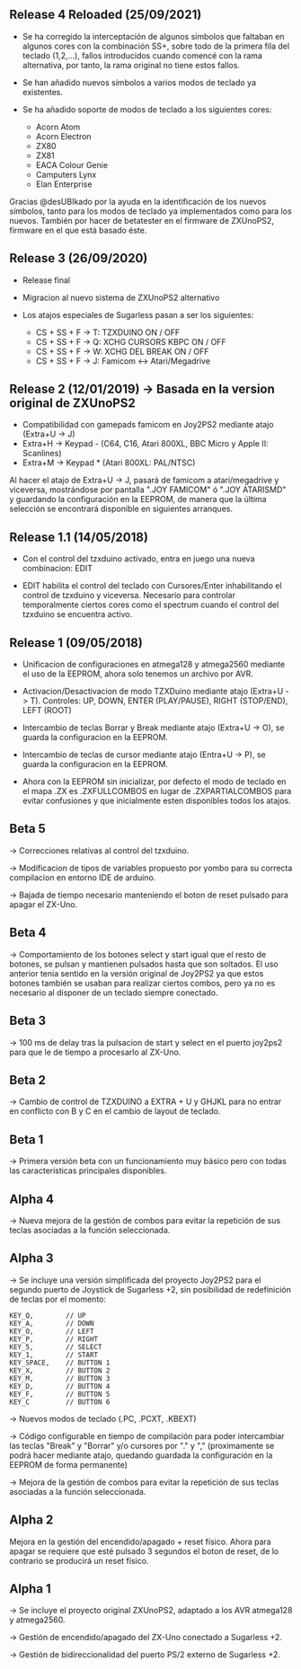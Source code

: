 Release 4 Reloaded (25/09/2021) 
-------------------------------

* Se ha corregido la interceptación de algunos símbolos que faltaban en algunos cores con la combinación SS+, sobre todo de la primera fila del teclado (1,2,...), fallos introducidos cuando comencé con la rama alternativa, por tanto, la rama original no tiene estos fallos.

* Se han añadido nuevos símbolos a varios modos de teclado ya existentes.

* Se ha añadido soporte de modos de teclado a los siguientes cores:

	* Acorn Atom
	* Acorn Electron
	* ZX80
	* ZX81
	* EACA Colour Genie
	* Camputers Lynx
	* Elan Enterprise

Gracias @desUBIkado por la ayuda en la identificación de los nuevos símbolos, tanto para los modos de teclado ya implementados como para los nuevos. También por hacer de betatester en el firmware de ZXUnoPS2, firmware en el que está basado éste.

Release 3 (26/09/2020)
----------------------

* Release final
* Migracion al nuevo sistema de ZXUnoPS2 alternativo
* Los atajos especiales de Sugarless pasan a ser los siguientes:

	* CS + SS + F -> T: TZXDUINO ON / OFF
	* CS + SS + F -> Q: XCHG CURSORS KBPC ON / OFF
	* CS + SS + F -> W: XCHG DEL BREAK ON / OFF
	* CS + SS + F -> J: Famicom <-> Atari/Megadrive

Release 2 (12/01/2019) -> Basada en la version original de ZXUnoPS2
-------------------------------------------------------------------

* Compatibilidad con gamepads famicom en Joy2PS2 mediante atajo (Extra+U -> J)
* Extra+H -> Keypad - (C64, C16, Atari 800XL, BBC Micro y Apple II: Scanlines)
* Extra+M -> Keypad * (Atari 800XL: PAL/NTSC)

Al hacer el atajo de Extra+U -> J, pasará de famicom a atari/megadrive y viceversa, mostrándose por pantalla ".JOY FAMICOM" ó ".JOY ATARISMD" y guardando la configuración en la EEPROM, de manera que la última selección se encontrará disponible en siguientes arranques. 

Release 1.1 (14/05/2018)
------------------------

* Con el control del tzxduino activado, entra en juego una nueva combinacion: EDIT

- EDIT habilita el control del teclado con Cursores/Enter inhabilitando el control de tzxduino y viceversa. Necesario para controlar temporalmente ciertos cores como el spectrum cuando el control del tzxduino se encuentra activo.

Release 1 (09/05/2018)
----------------------

* Unificacion de configuraciones en atmega128 y atmega2560 mediante el uso de la EEPROM, ahora solo tenemos un archivo por AVR.

* Activacion/Desactivacion de modo TZXDuino mediante atajo (Extra+U -> T). Controles: UP, DOWN, ENTER (PLAY/PAUSE), RIGHT (STOP/END), LEFT (ROOT)

* Intercambio de teclas Borrar y Break mediante atajo (Extra+U -> O), se guarda la configuracion en la EEPROM.

* Intercambio de teclas de cursor mediante atajo (Entra+U -> P), se guarda la configuracion en la EEPROM.

* Ahora con la EEPROM sin inicializar, por defecto el modo de teclado en el mapa .ZX es .ZXFULLCOMBOS en lugar de .ZXPARTIALCOMBOS para evitar confusiones y que inicialmente esten disponibles todos los atajos.

Beta 5
------

-> Correcciones relativas al control del tzxduino.

-> Modificacion de tipos de variables propuesto por yombo para su correcta compilacion en entorno IDE de arduino.

-> Bajada de tiempo necesario manteniendo el boton de reset pulsado para apagar el ZX-Uno.

Beta 4
------

-> Comportamiento de los botones select y start igual que el resto de botones, se pulsan y mantienen pulsados hasta que son soltados. El uso anterior tenia sentido en la versión original de Joy2PS2 ya que estos botones también se usaban para realizar ciertos combos, pero ya no es necesario al disponer de un teclado siempre conectado.

Beta 3
------

-> 100 ms de delay tras la pulsacion de start y select en el puerto joy2ps2 para que le de tiempo a procesarlo al ZX-Uno.

Beta 2
------

-> Cambio de control de TZXDUINO a EXTRA + U y GHJKL para no entrar en conflicto con B y C en el cambio de layout de teclado.

Beta 1
------

-> Primera versión beta con un funcionamiento muy básico pero con todas las características principales disponibles.

Alpha 4
------

-> Nueva mejora de la gestión de combos para evitar la repetición de sus teclas asociadas a la función seleccionada.

Alpha 3
------

-> Se incluye una versión simplificada del proyecto Joy2PS2 para el segundo puerto de Joystick de Sugarless +2, sin posibilidad de redefinición de teclas por el momento:

	KEY_Q,        // UP
	KEY_A,        // DOWN
	KEY_O,        // LEFT
	KEY_P,        // RIGHT
	KEY_5,	      // SELECT
	KEY_1,	      // START
	KEY_SPACE,    // BUTTON 1
	KEY_X,        // BUTTON 2
	KEY_M,        // BUTTON 3
	KEY_D,        // BUTTON 4
	KEY_F,        // BUTTON 5
	KEY_C         // BUTTON 6

-> Nuevos modos de teclado (.PC, .PCXT, .KBEXT)

-> Código configurable en tiempo de compilación para poder intercambiar las teclas "Break" y "Borrar" y/o cursores por "." y "," (proximamente se podrá hacer mediante atajo, quedando guardada la configuración en la EEPROM de forma permanente)

-> Mejora de la gestión de combos para evitar la repetición de sus teclas asociadas a la función seleccionada.

Alpha 2
------

Mejora en la gestión del encendido/apagado + reset físico. Ahora para apagar se requiere que esté pulsado 3 segundos el boton de reset, de lo contrario se producirá un reset físico. 

Alpha 1
------

-> Se incluye el proyecto original ZXUnoPS2, adaptado a los AVR atmega128 y atmega2560.

-> Gestión de encendido/apagado del ZX-Uno conectado a Sugarless +2.

-> Gestión de bidireccionalidad del puerto PS/2 externo de Sugarless +2.
